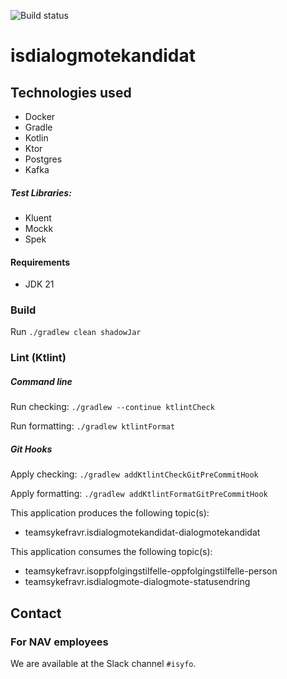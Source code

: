 ![Build status](https://github.com/navikt/isdialogmotekandidat/workflows/main/badge.svg?branch=master)

# isdialogmotekandidat

## Technologies used

* Docker
* Gradle
* Kotlin
* Ktor
* Postgres
* Kafka

##### Test Libraries:

* Kluent
* Mockk
* Spek

#### Requirements

* JDK 21


### Build

Run `./gradlew clean shadowJar`

### Lint (Ktlint)
##### Command line
Run checking: `./gradlew --continue ktlintCheck`

Run formatting: `./gradlew ktlintFormat`
##### Git Hooks
Apply checking: `./gradlew addKtlintCheckGitPreCommitHook`

Apply formatting: `./gradlew addKtlintFormatGitPreCommitHook`

This application produces the following topic(s):

* teamsykefravr.isdialogmotekandidat-dialogmotekandidat

This application consumes the following topic(s):

* teamsykefravr.isoppfolgingstilfelle-oppfolgingstilfelle-person
* teamsykefravr.isdialogmote-dialogmote-statusendring

## Contact

### For NAV employees

We are available at the Slack channel `#isyfo`.
